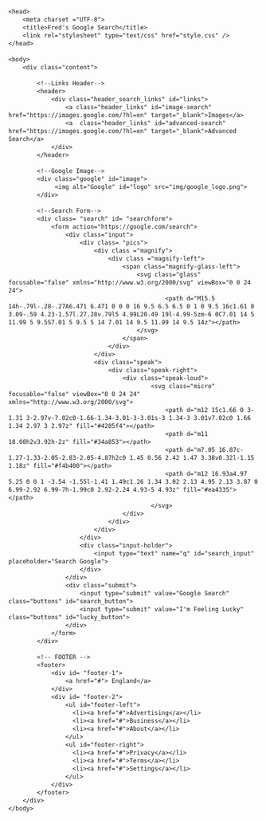 <!DOCTYPE html>
<html lang="en">

    <head>
        <meta charset ="UTF-8">
        <title>Fred's Google Search</title>
        <link rel="stylesheet" type="text/css" href="style.css" />
    </head>

    <body>
        <div class="content">

            <!--Links Header-->
            <header>
                <div class="header_search_links" id="links">
                    <a class="header_links" id="image-search" href="https://images.google.com/?hl=en" target="_blank">Images</a>
                    <a  class="header_links" id="advanced-search" href="https://images.google.com/?hl=en" target="_blank">Advanced Search</a>
                </div>
            </header>
           
            <!--Google Image-->
            <div class="google" id="image">
                 <img alt="Google" id="logo" src="img/google_logo.png">
            </div>

            <!--Search Form-->
            <div class= "search" id= "searchform">
                <form action="https://google.com/search">
                    <div class="input">  
                        <div class= "pics">   
                            <div class ="magnify">  
                                <div class ="magnify-left">
                                    <span class="magnify-glass-left">  
                                        <svg class="glass" focusable="false" xmlns="http://www.w3.org/2000/svg" viewBox="0 0 24 24">
                                                <path d="M15.5 14h-.79l-.28-.27A6.471 6.471 0 0 0 16 9.5 6.5 6.5 0 1 0 9.5 16c1.61 0 3.09-.59 4.23-1.57l.27.28v.79l5 4.99L20.49 19l-4.99-5zm-6 0C7.01 14 5 11.99 5 9.5S7.01 5 9.5 5 14 7.01 14 9.5 11.99 14 9.5 14z"></path>
                                        </svg>
                                    </span>
                                </div>
                            </div>  
                            <div class="speak">
                                <div class="speak-right">
                                    <div class="speak-loud">
                                            <svg class="micro" focusable="false" viewBox="0 0 24 24" xmlns="http://www.w3.org/2000/svg">
                                                <path d="m12 15c1.66 0 3-1.31 3-2.97v-7.02c0-1.66-1.34-3.01-3-3.01s-3 1.34-3 3.01v7.02c0 1.66 1.34 2.97 3 2.97z" fill="#4285f4"></path>
                                                <path d="m11 18.08h2v3.92h-2z" fill="#34a853"></path>
                                                <path d="m7.05 16.87c-1.27-1.33-2.05-2.83-2.05-4.87h2c0 1.45 0.56 2.42 1.47 3.38v0.32l-1.15 1.18z" fill="#f4b400"></path>
                                                <path d="m12 16.93a4.97 5.25 0 0 1 -3.54 -1.55l-1.41 1.49c1.26 1.34 3.02 2.13 4.95 2.13 3.87 0 6.99-2.92 6.99-7h-1.99c0 2.92-2.24 4.93-5 4.93z" fill="#ea4335"></path>
                                            </svg>     
                                    </div>
                                </div>    
                            </div>
                        </div>
                        <div class="input-holder">
                            <input type="text" name="q" id="search_input" placeholder="Search Google">
                        </div>
                    </div>
                    <div class="submit">
                        <input type="submit" value="Google Search" class="buttons" id="search_button">
                        <input type="submit" value="I'm Feeling Lucky" class="buttons" id="lucky_button">
                    </div>
                </form>
            </div>

            <!-- FOOTER -->
            <footer>
                <div id= "footer-1"> 
                    <a href="#"> England</a>
                </div>
                <div id= "footer-2">
                    <ul id="footer-left">
                      <li><a href="#">Advertising</a></li>
                      <li><a href="#">Business</a></li>
                      <li><a href="#">About</a></li> 
                    </ul>
                    <ul id="footer-right">    
                      <li><a href="#">Privacy</a></li>
                      <li><a href="#">Terms</a></li>
                      <li><a href="#">Settings</a></li>
                    </ul> 
                </div>
            </footer>      
        </div>  
    </body>
</html>